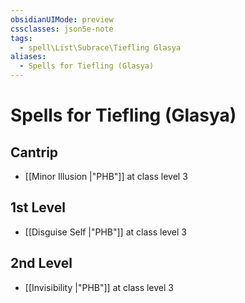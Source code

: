 ```yaml
---
obsidianUIMode: preview
cssclasses: json5e-note
tags:
  - spell\List\Subrace\Tiefling Glasya
aliases:
  - Spells for Tiefling (Glasya)
---
```

# Spells for Tiefling (Glasya)

## Cantrip

- [[Minor Illusion \|"PHB"]] at class level 3

## 1st Level

- [[Disguise Self \|"PHB"]] at class level 3

## 2nd Level

- [[Invisibility \|"PHB"]] at class level 3
